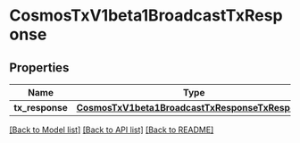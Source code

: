 # CosmosTxV1beta1BroadcastTxResponse

## Properties
Name | Type | Description | Notes
------------ | ------------- | ------------- | -------------
**tx_response** | [**CosmosTxV1beta1BroadcastTxResponseTxResponse**](CosmosTxV1beta1BroadcastTxResponseTxResponse.md) |  | [optional] 

[[Back to Model list]](../README.md#documentation-for-models) [[Back to API list]](../README.md#documentation-for-api-endpoints) [[Back to README]](../README.md)

